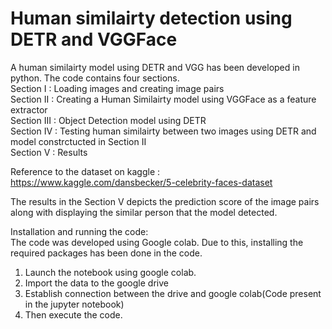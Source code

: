 # Human similairty detection using DETR and VGGFace
A human similairty model using DETR and VGG has been developed in python. The code contains four sections. <br />
Section I : Loading images and creating image pairs <br />
Section II : Creating a Human Similairty model using VGGFace as a feature extractor <br />
Section III : Object Detection model using DETR <br />
Section IV : Testing human similairty between two images using DETR and model constrctucted in Section II <br />
Section V : Results <br />

Reference to the dataset on kaggle : https://www.kaggle.com/dansbecker/5-celebrity-faces-dataset

The results in the Section V depicts the prediction score of the image pairs along with displaying the similar person that the model detected.

Installation and running the code: <br />
The code was developed using Google colab. Due to this, installing the required packages has been done in the code. <br />
1. Launch the notebook using google colab. <br />
2. Import the data to the google drive <br />
3. Establish connection between the drive and google colab(Code present in the jupyter notebook) <br />
4. Then execute the code.

